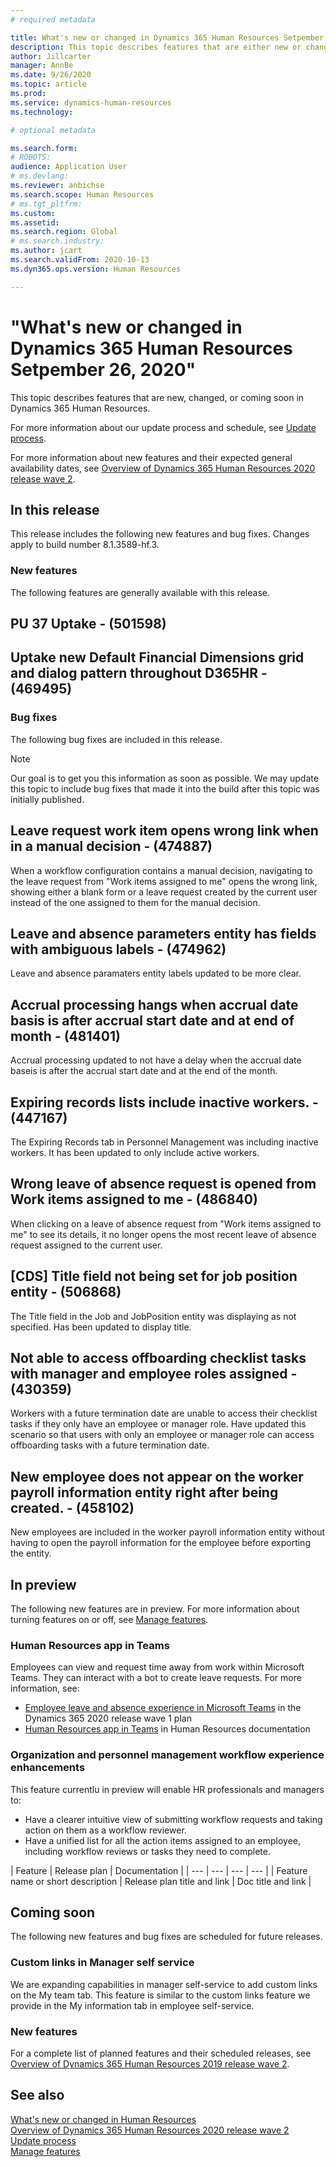 ```yaml
---
# required metadata

title: What's new or changed in Dynamics 365 Human Resources Setpember 26 2020
description: This topic describes features that are either new or changed in Microsoft Dynamics 365 Human Resources.
author: Jillcarter
manager: AnnBe
ms.date: 9/26/2020
ms.topic: article
ms.prod:
ms.service: dynamics-human-resources
ms.technology:

# optional metadata

ms.search.form:
# ROBOTS:
audience: Application User
# ms.devlang:
ms.reviewer: anbichse
ms.search.scope: Human Resources
# ms.tgt_pltfrm:
ms.custom:
ms.assetid:
ms.search.region: Global
# ms.search.industry:
ms.author: jcart
ms.search.validFrom: 2020-10-13
ms.dyn365.ops.version: Human Resources

---
```

# "What's new or changed in Dynamics 365 Human Resources Setpember 26, 2020"

This topic describes features that are new, changed, or coming soon in Dynamics 365 Human Resources.

For more information about our update process and schedule, see [Update process](hr-admin-setup-update-process.md).

For more information about new features and their expected general availability dates, see [Overview of Dynamics 365 Human Resources 2020 release wave 2](https://docs.microsoft.com/dynamics365-release-plan/2020wave2/dynamics365-human-resources/).

## In this release

This release includes the following new features and bug fixes. Changes apply to build number 8.1.3589-hf.3.

### New features

The following features are generally available with this release.

## PU 37 Uptake - (501598)
## Uptake new Default Financial Dimensions grid and dialog pattern throughout D365HR - (469495)


### Bug fixes

The following bug fixes are included in this release.

> [!NOTE]
> Our goal is to get you this information as soon as possible. We may update this topic to include bug fixes that made it into the build after this topic was initially published.

## Leave request work item opens wrong link when in a manual decision - (474887)
When a workflow configuration contains a manual decision, navigating to the leave request from "Work items assigned to me" opens the wrong link, showing either a blank form or a leave request created by the current user instead of the one assigned to them for the manual decision.
## Leave and absence parameters entity has fields with ambiguous labels - (474962)
Leave and absence paramaters entity labels updated to be more clear. 
## Accrual processing hangs when accrual date basis is after accrual start date and at end of month - (481401)
Accrual processing updated to not have a delay when the accrual date baseis is after the accrual start date and at the end of the month. 
## Expiring records lists include inactive workers. - (447167)
The Expiring Records tab in Personnel Management was including inactive workers.  It has been updated to only include active workers.
## Wrong leave of absence request is opened from Work items assigned to me - (486840)
When clicking on a leave of absence request from "Work items assigned to me" to see its details, it no longer opens the most recent leave of absence request assigned to the current user. 
## [CDS] Title field not being set for job position entity - (506868)
The Title field in the Job and JobPosition entity was displaying as not specified.  Has been updated to display title.
## Not able to access offboarding checklist tasks with manager and employee roles assigned  - (430359)
Workers with a future termination date are unable to access their checklist tasks if they only have an employee or manager role.  Have updated this scenario so that users with only an employee or manager role can access offboarding tasks with a future termination date.
## New employee does not appear on the worker payroll information entity right after being created. - (458102)
New employees are included in the worker payroll information entity without having to open the payroll information for the employee before exporting the entity. 


## In preview

The following new features are in preview. For more information about turning features on or off, see [Manage features](hr-admin-manage-features.md).

### Human Resources app in Teams

Employees can view and request time away from work within Microsoft Teams. They can interact with a bot to create leave requests. For more information, see:

- [Employee leave and absence experience in Microsoft Teams](https://docs.microsoft.com/dynamics365-release-plan/2020wave1/dynamics365-human-resources/employee-leave-absence-experience-teams) in the Dynamics 365 2020 release wave 1 plan
- [Human Resources app in Teams](https://go.microsoft.com/fwlink/?linkid=2127841) in Human Resources documentation

### Organization and personnel management workflow experience enhancements

This feature currentlu in preview will enable HR professionals and managers to:
- Have a clearer intuitive view of submitting workflow requests and taking action on them as a workflow reviewer.
- Have a unified list for all the action items assigned to an employee, including workflow reviews or tasks they need to complete.

| Feature | Release plan | Documentation |
| --- | --- | --- | --- |
| Feature name or short description | Release plan title and link | Doc title and link |

## Coming soon

The following new features and bug fixes are scheduled for future releases.

### Custom links in Manager self service 

We are expanding capabilities in manager self-service to add custom links on the My team tab. This feature is similar to the custom links feature we provide in the My information tab in employee self-service.

### New features

For a complete list of planned features and their scheduled releases, see [Overview of Dynamics 365 Human Resources 2019 release wave 2](https://docs.microsoft.com/dynamics365-release-plan/2019wave2/dynamics365-human-resources/).



## See also

[What's new or changed in Human Resources](hr-admin-whats-new.md)</br>
[Overview of Dynamics 365 Human Resources 2020 release wave 2](https://docs.microsoft.com/dynamics365-release-plan/2020wave2/dynamics365-human-resources/)</br>
[Update process](hr-admin-setup-update-process.md)</br>
[Manage features](hr-admin-manage-features.md)
